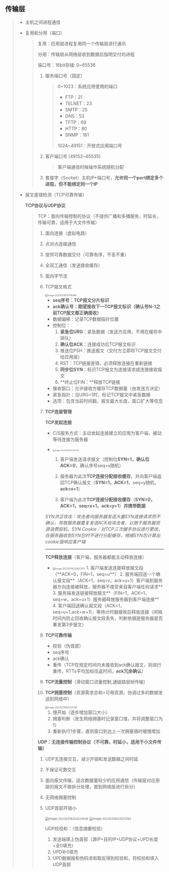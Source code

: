 ## 传输层

> - 主机之间进程通信
>
> - 复用和分用（端口）
>
>   > 复用：应用层进程复用同一个传输层进行通讯
>   >
>   > 分用：传输层从网络层收到数据后指明交付的进程
>   >
>   > 端口号：16bit存储: 0~65536
>   >
>   > 1. 服务端口号（固定）
>   >
>   >    > 0~1023：系统应用使用的端口
>   >    >
>   >    > - FTP：21
>   >    > - TELNET：23
>   >    > - SMTP：25
>   >    > - DNS：53
>   >    > - TFTP：69
>   >    > - HTTP：80
>   >    > - SNMP：161
>   >    >
>   >    > 1024~49151：开放式应用端口号
>   >
>   > 2. 客户端口号 (49152~65535)
>   >
>   >    > 客户端通信时候操作系统随机分配
>   >
>   > 3. 套接字（Socket）主机IP+端口号，**允许同一个port绑定多个进程，但不能绑定同一个IP**
>
> - 报文差错检测（TCP可靠传输）
>
>   
>
>   **TCP协议与UDP协议**
>
>   > TCP：面向传输控制的协议（不提供广播和多播服务，时延长，传输可靠，适用于大文件传输）
>   >
>   > 1. 面向连接（虚拟电路）
>   >
>   > 2. 点对点连接通信
>   >
>   > 3. 提供可靠数据交付（可靠有序，不丢不重）
>   >
>   > 4. 全双工通信（发送接收缓存）
>   >
>   > 5. 面向字节流
>   >
>   > 6. TCP报文格式
>   >
>   >    <img src="image-20230318210116496.png" alt="image-20230318210116496" style="zoom:50%;" /> 
>   >
>   >    - **seq序号：TCP报文分片标识**
>   >    - **ack确认号：期望接收下一TCP报文标识（确认号N-1之前TCP报文都正确接收）**
>   >    - 数据偏移：记录TCP数据指针位置
>   >    - 控制位：
>   >      1. **紧急位URG**：紧急数据（发送方应用，不用在缓存中排队）
>   >      2. **确认位ACK**：连接成功后TCP报文标识
>   >      3. 推送位PSH：推送报文（交付方立即将TCP报文交付给应用层）
>   >      4. RST：TCP链接差错，必须释放连接在重新链接
>   >      5. **同步位SYN**：标识TCP报文为连接请求或连接接收报文
>   >      6. **终止位FIN：**释放TCP链接
>   >    - 接收窗口：允许接收方缓存TCP数据量（由发送方决定）
>   >    - 紧急指针：当URG=1时，标记TCP报文中紧急数据
>   >    - 选项：包含当前时间戳，报文最大长度，窗口扩大等信息
>   >
>   > 7. **TCP连接管理**
>   >
>   >    **TCP发起连接**
>   >
>   >    - C/S服务方式：主动发起连接建立的应用为客户端，被动等待连接为服务器
>   >
>   >    - <img src="image-20230318224243794.png" alt="image-20230318224243794" style="zoom:40%;" />  
>   >
>   >      1. 客户端发送请求报文（控制位**SYN=1，确认位ACK=0**，确认序号seq=x随机）
>   >
>   >      2. 服务器为此次**TCP连接分配接收缓存**，并向客户端返回TCP确认报文（**SYN=1，ACK=1**，seq=y随机，**ack=x+1**）
>   >
>   >      3. 客户端为此次**TCP连接分配接收缓存**（**SYN=0，ACK=1，seq=x+1，ack=y+1**）**并携带数据**
>   >
>   >    *SYN洪泛攻击：攻击者向服务器发送大量SYN连接请求而不确认，导致服务器重复发送ACK给攻击者，以致于服务器资源浪费宕机。SYN Cookie：对TCP三次握手协议进行更改，在服务器收到SYN包时不进行分配缓存，根据SYN包计算出cookie值响应客户端*
>   >
>   >    ---
>   >
>   >    **TCP释放连接**（客户端，服务器都能主动释放连接）
>   >
>   >    - <img src="image-20230318233652357.png" alt="image-20230318233652357" style="zoom:50%;" />  
>   >      1. 客户端发送连接释放报文段（**ACK=0，FIN=1，seq=u**）
>   >      2. 服务端回送一个确认报文段**（ACK=1，seq=v，ack=u+1）客户端到服务器方向连接被释放，服务器不接受来自客户端任何请求**
>   >      3. 服务端发送链接释放报文**（FIN=1，ACK=1，seq=w，ack=u+1）服务器释放服务器到客户端连接**
>   >      4. 客户端回送确认报文段（ACK=1，seq=u+1,ack=w+1)，等待计时器接收后释放连接（间隔时间内防止回收确认报文段丢失，判断依据是服务器是否重发第3步报文）
>   >
>   > 8. **TCP可靠传输**
>   >
>   >    - 校验（伪首部）
>   >    - seq序号
>   >    - ack确认
>   >    - 重传（TCP在规定时间内未接收到ack确认报文，则进行重传，RTTs平均加权往返时间，**ack冗余确认**）
>   >
>   > 9. **TCP流量控制**（滑动窗口流量控制,通链路层帧传输）
>   >
>   >    
>   >
>   > 10. **TCP拥塞控制**（资源需求总和>可用资源，协调过多的数据发送到网络中）
>   >
>   >     <img src="image-20230319003222791.png" alt="image-20230319003222791" style="zoom:50%;" /> 
>   >
>   >     1. 慢开始（逐步增加窗口大小）
>   >     2. 拥塞判断（发生网络拥塞时记录窗口值，并将调整窗口为1）
>   >     3. 重新执行1步骤，直到窗口到达上一次拥塞值时缓慢增加
>   >
>   >     
>   >
>   >     
>   >
>   >  
>   >
>   > **UDP：无连接传输控制协议（不可靠，时延小，适用于小文件传输）**
>   >
>   > 1. UDP无连接交互，减少开销和发送数据之间时延
>   >
>   > 2. 不保证可靠交互
>   >
>   > 3. 面向报文传输，适合数据量较少的应用通信（传输层对应用层的报文不做拆分处理，直到网络层进行拆分）
>   >
>   > 4. 无网络拥塞控制
>   >
>   > 5. UDP首部开销小
>   >
>   >    <img src="image-20230318204231636.png" alt="image-20230318204231636" style="zoom:67%;" /> 
>   >
>   >    <img src="image-20230318205212161.png" alt="image-20230318205212161" style="zoom:67%;" /> 
>   >
>   >    UDP校验和：（信息摘要校验）
>   >
>   >    1. 发送端填上伪首部（源IP+目的IP+UDP协议+UPD长度+全0填充）
>   >    2. UPD补0填充
>   >    3. UPD数据报和伪码求和取反得到校验和，将校验和填入UDP首部
>

